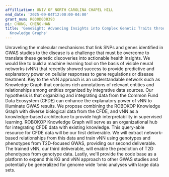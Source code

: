 ```yaml
---
affilliation: UNIV OF NORTH CAROLINA CHAPEL HILL
end_date: '2025-09-04T12:00:00-04:00'
grant_num: R03OD038393
pi: CHUNG, CHENG-HAN
title: 'GeneSight: Advancing Insights into Complex Genetic Traits through CFDE-Enhanced
  Knowledge Graphs'
---
```

Unraveling the molecular mechanisms that link SNPs and genes identified in GWAS studies to the disease is a challenge that must be overcome to translate these genetic discoveries into actionable health insights. We would like to build a machine learning tool on the basis of visible neural networks (vNN) that recently showed success to provide predictive and explanatory power on cellular responses to gene regulations or disease treatment. Key to the vNN approach is an understandable network such as Knowledge Graph that contains rich annotations of relevant entities and relationships among entities organized by integrative data sources. Our hypothesis is that organizing and integrating data from the Common Fund Data Ecosystem (CFDE) can enhance the explanatory power of vNN to illuminate GWAS results. We propose combining the ROBOKOP Knowledge Graph with diverse biological data from the CFDE, and vNN as a knowledge-based architecture to provide high interpretability in supervised learning. ROBOKOP Knowledge Graph will serve as an organizational hub for integrating CFDE data with existing knowledge. This query-able resource for CFDE data will be our first deliverable. We will extract network-based relationships from this data and train vNN using genotypes and phenotypes from T2D-focused GWAS, providing our second deliverable. The trained vNN, our third deliverable, will enable the prediction of T2D phenotypes from genotype data. Lastly, we'll provide the code base as a platform to expand this KG and vNN approach to other GWAS studies and potentially be generalized for genome wide ‘omic analyses with large data sets.